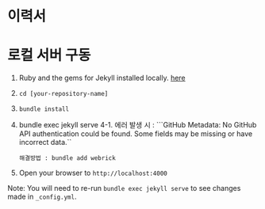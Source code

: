# 이력서

# 로컬 서버 구동

1. Ruby and the gems for Jekyll installed locally. [here](https://jekyllrb.com/docs/installation/)
2. ```cd [your-repository-name]```
3. ```bundle install```
4. bundle exec jekyll serve
  4-1. 에러 발생 시 :  ```GitHub Metadata: No GitHub API authentication could be found. Some fields may be missing or have incorrect data.``
  
       해결방법 : bundle add webrick
      
5. Open your browser to ```http://localhost:4000```

Note: You will need to re-run ```bundle exec jekyll serve``` to see changes made in ```_config.yml```.
    

